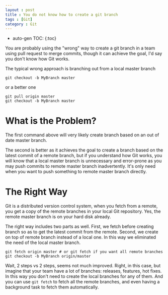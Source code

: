 ```yaml
---
layout : post
title : You do not know how to create a git branch
tags : [Git]
category : Git
---
```

* auto-gen TOC:
{:toc}

You are probably using the "wrong" way to create a git branch in a team using pull request to merge commits, though it can achieve the goal, I'd say you don't know how Git works.

The typical wrong approach is branching out from a local master branch

```
git checkout -b MyBranch master
```

or a better one

```
git pull origin master
git checkout -b MyBranch master
```

<!--more-->

# What is the Problem?

The first command above will very likely create branch based on an out of date master branch.

The second is better as it achieves the goal to create a branch based on the latest commit of a remote branch, but if you understand how Git works, you will know that a local master branch is unnecessary and error-prone as you may push commits to remote master branch inadvertently. It's only need when you want to push something to remote master branch directly.

# The Right Way

Git is a distributed version control system, when you fetch from a remote, you get a copy of the remote branches in your local Git repository. Yes, the remote master branch is on your hard disk already.

The right way includes two parts as well. First, we fetch before creating branch so as to get the latest commit from the remote. Second, we create on top of remote branch instead of a local one. In this way we eliminated the need of the local master branch.

```
git fetch origin master # or git fetch if you want all remote branches
git checkout -b MyBranch origin/master
```

Wait, 2 steps vs 2 steps, seems not much improved. Right, in this case, but imagine that your team have a lot of branches: releases, features, hot fixes. In this way you don't need to create the local branches for any of them. And you can use `git fetch` to fetch all the remote branches, and even having a background task to fetch them automatically.

